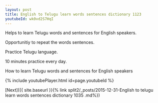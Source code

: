 ```yaml
---
layout: post
title: English to Telugu learn words sentences dictionary 1123 
youtubeId: wk0vd2S7HqI
---
```

 
 
Helps to learn Telugu words and sentences for English speakers.

Opportunitiy to repeat the words sentences. 

Practice Telugu language. 
 
10 minutes practice every day. 
 
How to learn Telugu words and sentences for English speakers 
 
{% include youtubePlayer.html id=page.youtubeId %}
 
 
[Next]({{ site.baseurl }}{% link  split2/_posts/2015-12-31-English to telugu learn words sentences dictionary 1035 .md%})
 

